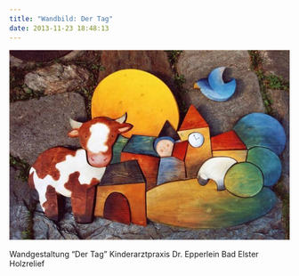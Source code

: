 ```yaml
---
title: "Wandbild: Der Tag"
date: 2013-11-23 18:48:13
---
```

![Wandbild: Der Tag](/img/wandbilder/wandbild-der-tag.jpg)

Wandgestaltung “Der Tag” Kinderarztpraxis Dr. Epperlein Bad Elster<br>
Holzrelief
